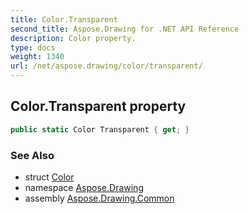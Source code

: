 ```yaml
---
title: Color.Transparent
second_title: Aspose.Drawing for .NET API Reference
description: Color property. 
type: docs
weight: 1340
url: /net/aspose.drawing/color/transparent/
---
```

## Color.Transparent property

```csharp
public static Color Transparent { get; }
```

### See Also

* struct [Color](../)
* namespace [Aspose.Drawing](../../color/)
* assembly [Aspose.Drawing.Common](../../../)


